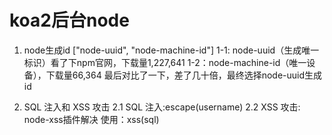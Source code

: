 # koa2后台node
1. node生成id ["node-uuid", "node-machine-id"]
1-1: node-uuid（生成唯一标识）看了下npm官网，下载量1,227,641
1-2：node-machine-id（唯一设备），下载量66,364
最后对比了一下，差了几十倍，最终选择node-uuid生成id

2. SQL 注入和 XSS 攻击
2.1 SQL 注入:escape(username)
2.2 XSS 攻击: node-xss插件解决
使用：xss(sql)




